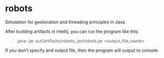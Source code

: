 robots
======

Simulation for geolocation and threading principles in Java


After building artifacts in intellij, you can run the program like this:

> java -jar out/artifacts/robots_jar/robots.jar <output_file_name>

If you don't specify and output file, then the program will output to console.
